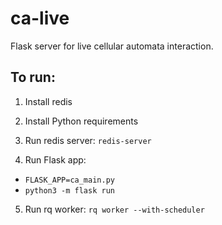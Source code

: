 # ca-live

Flask server for live cellular automata interaction.

## To run:

1. Install redis

2. Install Python requirements

3. Run redis server: `redis-server`

4. Run Flask app:

  * `FLASK_APP=ca_main.py`
  * `python3 -m flask run`

5. Run rq worker: `rq worker --with-scheduler`